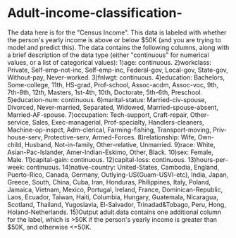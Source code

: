 # Adult-income-classification-

The data here is for the "Census Income". This data is labeled with whether the person's yearly income is above or below $50K (and you are trying to model and predict this).
The data contains the following columns, along with a brief description of the data type (either "continuous" for numerical values, or a list of categorical values):
1)age: continuous.
2)workclass: Private, Self-emp-not-inc, Self-emp-inc, Federal-gov, Local-gov, State-gov, Without-pay, Never-worked.
3)fnlwgt: continuous.
4)education: Bachelors, Some-college, 11th, HS-grad, Prof-school, Assoc-acdm, Assoc-voc, 9th, 7th-8th, 12th, Masters, 1st-4th, 10th, Doctorate, 5th-6th, Preschool.
5)education-num: continuous.
6)marital-status: Married-civ-spouse, Divorced, Never-married, Separated, Widowed, Married-spouse-absent, Married-AF-spouse.
7)occupation: Tech-support, Craft-repair, Other-service, Sales, Exec-managerial, Prof-specialty, Handlers-cleaners, Machine-op-inspct, Adm-clerical, Farming-fishing, Transport-moving, Priv-house-serv, Protective-serv, Armed-Forces.
8)relationship: Wife, Own-child, Husband, Not-in-family, Other-relative, Unmarried.
9)race: White, Asian-Pac-Islander, Amer-Indian-Eskimo, Other, Black.
10)sex: Female, Male.
11)capital-gain: continuous.
12)capital-loss: continuous.
13)hours-per-week: continuous.
14)native-country: United-States, Cambodia, England, Puerto-Rico, Canada, Germany, Outlying-US(Guam-USVI-etc), India, Japan, Greece, South, China, Cuba, Iran, Honduras, Philippines, Italy, Poland, Jamaica, Vietnam, Mexico, Portugal, Ireland, France, Dominican-Republic, Laos, Ecuador, Taiwan, Haiti, Columbia, Hungary, Guatemala, Nicaragua, Scotland, Thailand, Yugoslavia, El-Salvador, Trinadad&Tobago, Peru, Hong, Holand-Netherlands.
15)Output adult.data contains one additional column for the label, which is >50K if the person's yearly income is greater than $50K, and otherwise <=50K.
